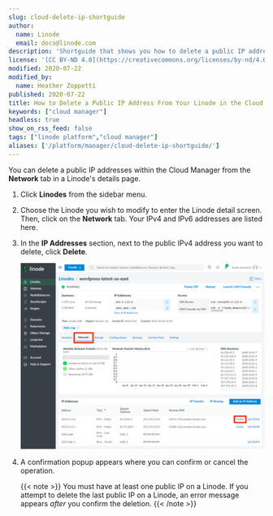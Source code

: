 ```yaml
---
slug: cloud-delete-ip-shortguide
author:
  name: Linode
  email: docs@linode.com
description: 'Shortguide that shows you how to delete a public IP address from a Linode in the Cloud Manager.'
license: '[CC BY-ND 4.0](https://creativecommons.org/licenses/by-nd/4.0)'
modified: 2020-07-22
modified_by:
  name: Heather Zoppetti
published: 2020-07-22
title: How to Delete a Public IP Address From Your Linode in the Cloud Manager
keywords: ["cloud manager"]
headless: true
show_on_rss_feed: false
tags: ["linode platform","cloud manager"]
aliases: ['/platform/manager/cloud-delete-ip-shortguide/']
---
```


You can delete a public IP addresses within the Cloud Manager from the **Network** tab in a Linode's details page.

1.  Click **Linodes** from the sidebar menu.

1.  Choose the Linode you wish to modify to enter the Linode detail screen. Then, click on the **Network** tab. Your IPv4 and IPv6 addresses are listed here.

1.  In the **IP Addresses** section, next to the public IPv4 address you want to delete, click **Delete**.

    ![Cloud Manager Delete a Public IP Address](classic-to-cloud-delete-an-ip.png "Cloud Manager Delete a Public IP Address")

1.  A confirmation popup appears where you can confirm or cancel the operation.

    {{< note >}}
You must have at least one public IP on a Linode. If you attempt to delete the last public IP on a Linode, an error message appears *after* you confirm the deletion.
{{< /note >}}
